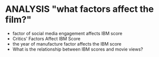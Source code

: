 # ANALYSIS "what factors affect the film?"
- factor of social media engagement affects IBM score
- Critics' Factors Affect IBM Score
- the year of manufacture factor affects the IBM score
- What is the relationship between IBM scores and movie views?
